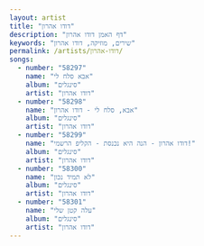 ```yaml
---
layout: artist
title: "דודו אהרון"
description: "דף האמן דודו אהרון"
keywords: "שירים, מוזיקה, דודו אהרון"
permalink: /artists/דודו-אהרון/
songs:
  - number: "58297"
    name: "אבא סלח לי"
    album: "סינגלים"
    artist: "דודו אהרון"
  - number: "58298"
    name: "אבא, סלח לי - דודו אהרון"
    album: "סינגלים"
    artist: "דודו אהרון"
  - number: "58299"
    name: "דודו אהרון - הנה היא נכנסת - הקליפ הרשמי!"
    album: "סינגלים"
    artist: "דודו אהרון"
  - number: "58300"
    name: "לא תמיד נכון"
    album: "סינגלים"
    artist: "דודו אהרון"
  - number: "58301"
    name: "עלה קטן שלי"
    album: "סינגלים"
    artist: "דודו אהרון"
---
```

